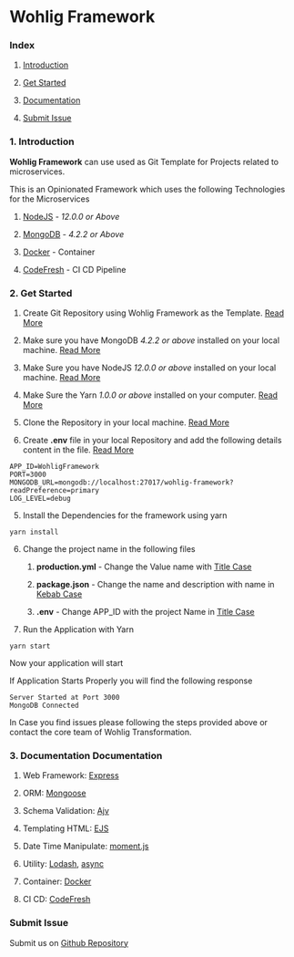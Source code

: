 # Wohlig Framework

### Index

1. [Introduction](#introduction)

2. [Get Started](#get-started)

3. [Documentation](#documentation)

4. [Submit Issue](https://github.com/wohlig/wohligFramework/issues)

### 1. Introduction <a name="introduction"></a>

**Wohlig Framework** can use used as Git Template for Projects related to microservices.

This is an Opinionated Framework which uses the following Technologies for the Microservices

1. [NodeJS](https://nodejs.org) - _12.0.0 or Above_

2. [MongoDB](www.mongodb.com/try/download/community) - _4.2.2 or Above_

3. [Docker](https://www.docker.com/) - Container

4. [CodeFresh](https://codefresh.io) - CI CD Pipeline

### 2. Get Started <a name="get-started"></a>

1. Create Git Repository using Wohlig Framework as the Template. [Read More](https://docs.github.com/en/github/creating-cloning-and-archiving-repositories/creating-a-repository-from-a-template)

2. Make sure you have MongoDB _4.2.2 or above_ installed on your local machine. [Read More](https://docs.mongodb.com/manual/installation/)

3. Make Sure you have NodeJS _12.0.0 or above_ installed on your local machine. [Read More](https://nodejs.org/en/)

4. Make Sure the Yarn _1.0.0 or above_ installed on your computer. [Read More ](https://yarnpkg.com)

5. Clone the Repository in your local machine. [Read More](https://docs.github.com/en/github/creating-cloning-and-archiving-repositories/cloning-a-repository)

6. Create **.env** file in your local Repository and add the following details content in the file. [Read More](https://www.npmjs.com/package/dotenv)

```shell
APP_ID=WohligFramework
PORT=3000
MONGODB_URL=mongodb://localhost:27017/wohlig-framework?readPreference=primary
LOG_LEVEL=debug
```

5. Install the Dependencies for the framework using yarn

```shell
yarn install
```

6. Change the project name in the following files

    1. **production.yml** - Change the Value name with [Title Case](https://www.grammar-monster.com/lessons/capital_letters_title_case.htm)

    2. **package.json** - Change the name and description with name in [Kebab Case](https://wiki.c2.com/?KebabCase)

    3. **.env** - Change APP_ID with the project Name in [Title Case](https://www.grammar-monster.com/lessons/capital_letters_title_case.htm)

7. Run the Application with Yarn

```shell
yarn start
```

Now your application will start

If Application Starts Properly you will find the following response

```shell
Server Started at Port 3000
MongoDB Connected
```

In Case you find issues please following the steps provided above or contact the core team of Wohlig Transformation.

### 3. Documentation <a name="get-started">Documentation</a>

1. Web Framework: [Express](https://expressjs.com)

2. ORM: [Mongoose](https://mongoosejs.com)

3. Schema Validation: [Ajv](https://ajv.js.org)

4. Templating HTML: [EJS](https://ejs.co)

5. Date Time Manipulate: [moment.js](https://momentjs.com)

6. Utility: [Lodash](https://lodash.com), [async](https://caolan.github.io/async/v3/)

7. Container: [Docker](https://www.docker.com/)

8. CI CD: [CodeFresh](https://codefresh.io)

### Submit Issue

Submit us on [Github Repository](https://github.com/wohlig/wohligFramework/issues)
